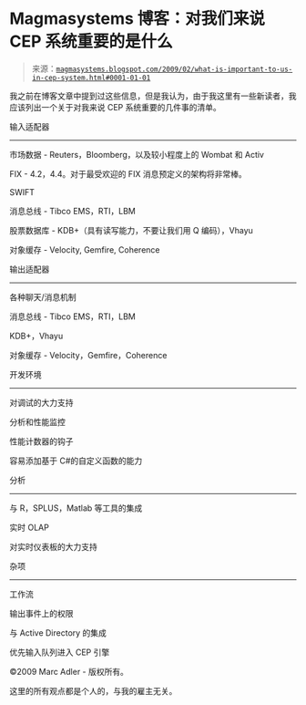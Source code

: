 <!--yml

分类：未分类

日期：2024-05-18 04:56:00

-->

# Magmasystems 博客：对我们来说 CEP 系统重要的是什么

> 来源：[`magmasystems.blogspot.com/2009/02/what-is-important-to-us-in-cep-system.html#0001-01-01`](http://magmasystems.blogspot.com/2009/02/what-is-important-to-us-in-cep-system.html#0001-01-01)

我之前在博客文章中提到过这些信息，但是我认为，由于我这里有一些新读者，我应该列出一个关于对我来说 CEP 系统重要的几件事的清单。

输入适配器

-------------------

市场数据 - Reuters，Bloomberg，以及较小程度上的 Wombat 和 Activ

FIX - 4.2，4.4。对于最受欢迎的 FIX 消息预定义的架构将非常棒。

SWIFT

消息总线 - Tibco EMS，RTI，LBM

股票数据库 - KDB+（具有读写能力，不要让我们用 Q 编码），Vhayu

对象缓存 - Velocity, Gemfire, Coherence

输出适配器

---------------------

各种聊天/消息机制

消息总线 - Tibco EMS，RTI，LBM

KDB+，Vhayu

对象缓存 - Velocity，Gemfire，Coherence

开发环境

----------------------------------

对调试的大力支持

分析和性能监控

性能计数器的钩子

容易添加基于 C#的自定义函数的能力

分析

-----------

与 R，SPLUS，Matlab 等工具的集成

实时 OLAP

对实时仪表板的大力支持

杂项

------------------

工作流

输出事件上的权限

与 Active Directory 的集成

优先输入队列进入 CEP 引擎

©2009 Marc Adler - 版权所有。

这里的所有观点都是个人的，与我的雇主无关。
